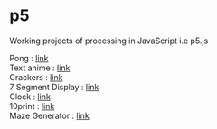 # p5
Working projects of processing in JavaScript i.e p5.js

Pong : [link](https://mohanmanju.github.io/p5/pong/index.html)<br />
Text anime : [link](https://mohanmanju.github.io/p5/text%20animantion/index.html)<br />
Crackers : [link](https://mohanmanju.github.io/p5/crackers/index.html)<br />
7 Segment Display : [link](https://mohanmanju.github.io/p5/7segment/index.html)<br />
Clock : [link](https://mohanmanju.github.io/p5/Clock/index.html)<br />
10print : [link](https://mohanmanju.github.io/p5/10points/index.html)<br />
Maze Generator : [link](https://mohanmanju.github.io/p5/MazeGenerator/index.html)<br />
